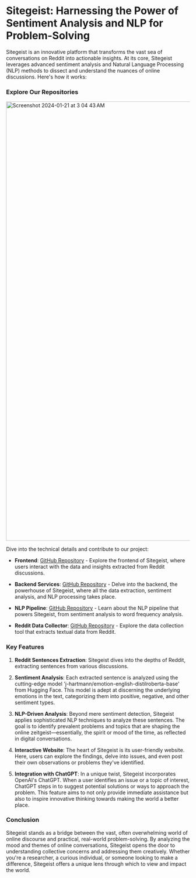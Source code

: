 # Sitegeist: Harnessing the Power of Sentiment Analysis and NLP for Problem-Solving

Sitegeist is an innovative platform that transforms the vast sea of conversations on Reddit into actionable insights. At its core, Sitegeist leverages advanced sentiment analysis and Natural Language Processing (NLP) methods to dissect and understand the nuances of online discussions. Here's how it works:

### Explore Our Repositories

<img width="1200" alt="Screenshot 2024-01-21 at 3 04 43 AM" src="https://github.com/masaishi/Sitegeist/assets/1396267/554d0562-79e1-4047-928b-4c812afaac80">

Dive into the technical details and contribute to our project:

- **Frontend**: [GitHub Repository](https://github.com/masaishi/web_CruzHacks2024) - Explore the frontend of Sitegeist, where users interact with the data and insights extracted from Reddit discussions.

- **Backend Services**: [GitHub Repository](https://github.com/masaishi/api_CruzHacks2024) - Delve into the backend, the powerhouse of Sitegeist, where all the data extraction, sentiment analysis, and NLP processing takes place.

- **NLP Pipeline**: [GitHub Repository](https://github.com/masaishi/nlp_CruzHacks2024.git) - Learn about the NLP pipeline that powers Sitegeist, from sentiment analysis to word frequency analysis.

- **Reddit Data Collector**: [GitHub Repository](https://github.com/masaishi/reddit_CruzHacks2024.git) - Explore the data collection tool that extracts textual data from Reddit.


### Key Features

1. **Reddit Sentences Extraction**: Sitegeist dives into the depths of Reddit, extracting sentences from various discussions.

2. **Sentiment Analysis**: Each extracted sentence is analyzed using the cutting-edge model 'j-hartmann/emotion-english-distilroberta-base' from Hugging Face. This model is adept at discerning the underlying emotions in the text, categorizing them into positive, negative, and other sentiment types.

3. **NLP-Driven Analysis**: Beyond mere sentiment detection, Sitegeist applies sophisticated NLP techniques to analyze these sentences. The goal is to identify prevalent problems and topics that are shaping the online zeitgeist—essentially, the spirit or mood of the time, as reflected in digital conversations.

4. **Interactive Website**: The heart of Sitegeist is its user-friendly website. Here, users can explore the findings, delve into issues, and even post their own observations or problems they've identified.

5. **Integration with ChatGPT**: In a unique twist, Sitegeist incorporates OpenAI's ChatGPT. When a user identifies an issue or a topic of interest, ChatGPT steps in to suggest potential solutions or ways to approach the problem. This feature aims to not only provide immediate assistance but also to inspire innovative thinking towards making the world a better place.

### Conclusion

Sitegeist stands as a bridge between the vast, often overwhelming world of online discourse and practical, real-world problem-solving. By analyzing the mood and themes of online conversations, Sitegeist opens the door to understanding collective concerns and addressing them creatively. Whether you're a researcher, a curious individual, or someone looking to make a difference, Sitegeist offers a unique lens through which to view and impact the world.

